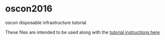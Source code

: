 # oscon2016
oscon disposable infrastructure tutorial

These files are intended to be used along with the [tutorial instructions here](https://www.chrisdorros.com/2016/oscon)
